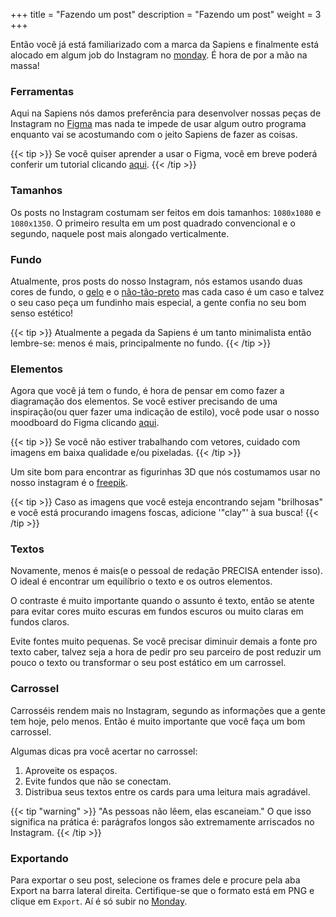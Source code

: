 +++
title = "Fazendo um post"
description = "Fazendo um post"
weight = 3
+++

Então você já está familiarizado com a marca da Sapiens e finalmente está alocado em algum job do Instagram no [monday](https://sapienstj.monday.com). É hora de por a mão na massa!

### Ferramentas

Aqui na Sapiens nós damos preferência para desenvolver nossas peças de Instagram no [Figma](https://www.figma.com) mas nada te impede de usar algum outro programa enquanto vai se acostumando com o jeito Sapiens de fazer as coisas.

{{< tip  >}}
Se você quiser aprender a usar o Figma, você em breve poderá conferir um tutorial clicando [aqui](../figma/#tutorial).
{{< /tip >}}

### Tamanhos

Os posts no Instagram costumam ser feitos em dois tamanhos: `1080x1080` e `1080x1350`. O primeiro resulta em um post quadrado convencional e o segundo, naquele post mais alongado verticalmente.

### Fundo

Atualmente, pros posts do nosso Instagram, nós estamos usando duas cores de fundo, o [gelo](../a-marca#as-cores) e o [não-tão-preto](../a-marca#as-cores) mas cada caso é um caso e talvez o seu caso peça um fundinho mais especial, a gente confia no seu bom senso estético!

{{< tip  >}}
Atualmente a pegada da Sapiens é um tanto minimalista então lembre-se: menos é mais, principalmente no fundo.
{{< /tip >}}

### Elementos

Agora que você já tem o fundo, é hora de pensar em como fazer a diagramação dos elementos. Se você estiver precisando de uma inspiração(ou quer fazer uma indicação de estilo), você pode usar o nosso moodboard do Figma clicando [aqui](https://www.figma.com/file/Y2yM4nu8nDALl0CwFXc5yC/Moodboard?node-id=0%3A1).

{{< tip  >}}
Se você não estiver trabalhando com vetores, cuidado com imagens em baixa qualidade e/ou pixeladas.
{{< /tip >}}

Um site bom para encontrar as figurinhas 3D que nós costumamos usar no nosso instagram é o [freepik](https://www.freepik.com/).

{{< tip >}}
Caso as imagens que você esteja encontrando sejam "brilhosas" e você está procurando imagens foscas, adicione '"clay"' à sua busca!
{{< /tip >}}

### Textos

Novamente, menos é mais(e o pessoal de redação PRECISA entender isso). O ideal é encontrar um equilíbrio o texto e os outros elementos. 

O contraste é muito importante quando o assunto é texto, então se atente para evitar cores muito escuras em fundos escuros ou muito claras em fundos claros.

Evite fontes muito pequenas. Se você precisar diminuir demais a fonte pro texto caber, talvez seja a hora de pedir pro seu parceiro de post reduzir um pouco o texto ou transformar o seu post estático em um carrossel.

### Carrossel

Carrosséis rendem mais no Instagram, segundo as informações que a gente tem hoje, pelo menos. Então é muito importante que você faça um bom carrossel.

Algumas dicas pra você acertar no carrossel:
1. Aproveite os espaços.
2. Evite fundos que não se conectam.
3. Distribua seus textos entre os cards para uma leitura mais agradável.

{{< tip "warning" >}}
"As pessoas não lêem, elas escaneiam." O que isso significa na prática é: parágrafos longos são extremamente arriscados no Instagram.
{{< /tip >}}

### Exportando

Para exportar o seu post, selecione os frames dele e procure pela aba Export na barra lateral direita. Certifique-se que o formato está em PNG e clique em `Export`. Aí é só subir no [Monday](https://sapienstj.monday.com).
